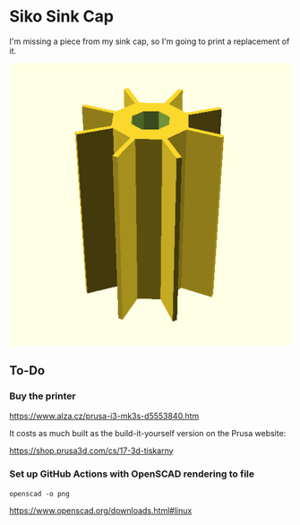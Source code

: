 # Siko Sink Cap

I'm missing a piece from my sink cap, so I'm going to print a replacement of it.

![](model.png)

## To-Do

### Buy the printer

https://www.alza.cz/prusa-i3-mk3s-d5553840.htm

It costs as much built as the build-it-yourself version on the Prusa website:

https://shop.prusa3d.com/cs/17-3d-tiskarny

### Set up GitHub Actions with OpenSCAD rendering to file

`openscad -o png`

https://www.openscad.org/downloads.html#linux
